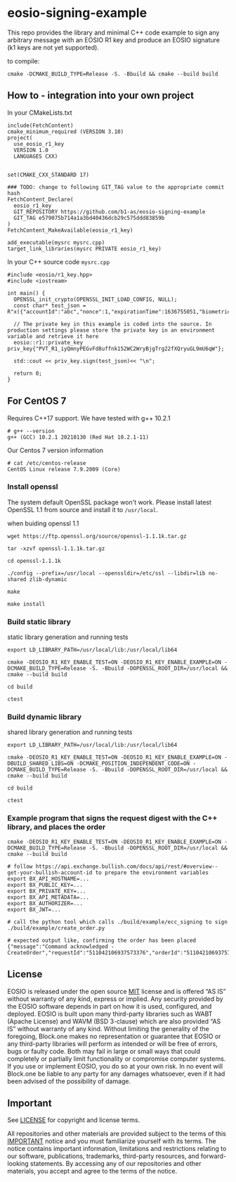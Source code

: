 # eosio-signing-example

This repo provides the library and minimal C++ code example to sign any arbitrary message with an EOSIO R1 key and produce an EOSIO signature (k1 keys are not yet supported).

to compile:
```
cmake -DCMAKE_BUILD_TYPE=Release -S. -Bbuild && cmake --build build
```


## How to - integration into your own project

In your CMakeLists.txt 

```
include(FetchContent)
cmake_minimum_required (VERSION 3.10)
project(
  use_eosio_r1_key
  VERSION 1.0
  LANGUAGES CXX)


set(CMAKE_CXX_STANDARD 17)

### TODO: change to following GIT_TAG value to the appropriate commit hash
FetchContent_Declare(
  eosio_r1_key
  GIT_REPOSITORY https://github.com/b1-as/eosio-signing-example
  GIT_TAG e579075b714a1a3bd40436dcb29c575ddd83859b
)
FetchContent_MakeAvailable(eosio_r1_key)

add_executable(mysrc mysrc.cpp)
target_link_libraries(mysrc PRIVATE eosio_r1_key)
```


In your C++ source code `mysrc.cpp`
```
#include <eosio/r1_key.hpp>
#include <iostream>

int main() {
  OPENSSL_init_crypto(OPENSSL_INIT_LOAD_CONFIG, NULL);
  const char* test_json = R"x({"accountId":"abc","nonce":1,"expirationTime":1636755051,"biometricsUsed":false,"sessionKey":null})x";
  
  // The private key in this example is coded into the source. In production settings please store the private key in an environment variable and retrieve it here
  eosio::r1::private_key priv_key{"PVT_R1_iyQmnyPEGvFd8uffnk152WC2WryBjgTrg22fXQryuGL9mU6qW"};
  
  std::cout << priv_key.sign(test_json)<< "\n";
  
  return 0;
}
```

## For CentOS 7 

Requires C++17 support. We have tested with g++ 10.2.1 
```
# g++ --version
g++ (GCC) 10.2.1 20210130 (Red Hat 10.2.1-11)
```

Our Centos 7 version information
```
# cat /etc/centos-release
CentOS Linux release 7.9.2009 (Core)
```


### Install openssl
The system default OpenSSL package won't work. Please install latest OpenSSL 1.1 from source and install it to `/usr/local`. 

when buiding openssl 1.1
```
wget https://ftp.openssl.org/source/openssl-1.1.1k.tar.gz

tar -xzvf openssl-1.1.1k.tar.gz

cd openssl-1.1.1k

./config --prefix=/usr/local --openssldir=/etc/ssl --libdir=lib no-shared zlib-dynamic

make

make install
```


### Build static library
static library generation and running tests
```
export LD_LIBRARY_PATH=/usr/local/lib:/usr/local/lib64

cmake -DEOSIO_R1_KEY_ENABLE_TEST=ON -DEOSIO_R1_KEY_ENABLE_EXAMPLE=ON -DCMAKE_BUILD_TYPE=Release -S. -Bbuild -DOPENSSL_ROOT_DIR=/usr/local && cmake --build build

cd build

ctest

```

### Build dynamic library
shared library generation and running tests
```
export LD_LIBRARY_PATH=/usr/local/lib:/usr/local/lib64

cmake -DEOSIO_R1_KEY_ENABLE_TEST=ON -DEOSIO_R1_KEY_ENABLE_EXAMPLE=ON -DBUILD_SHARED_LIBS=ON -DCMAKE_POSITION_INDEPENDENT_CODE=ON -DCMAKE_BUILD_TYPE=Release -S. -Bbuild -DOPENSSL_ROOT_DIR=/usr/local && cmake --build build

cd build

ctest
```


### Example program that signs the request digest with the C++ library, and places the order

```
cmake -DEOSIO_R1_KEY_ENABLE_TEST=ON -DEOSIO_R1_KEY_ENABLE_EXAMPLE=ON -DCMAKE_BUILD_TYPE=Release -S. -Bbuild -DOPENSSL_ROOT_DIR=/usr/local && cmake --build build

# follow https://api.exchange.bullish.com/docs/api/rest/#overview--get-your-bullish-account-id to prepare the environment variables
export BX_API_HOSTNAME=...
export BX_PUBLIC_KEY=...
export BX_PRIVATE_KEY=...
export BX_API_METADATA=...
export BX_AUTHORIZER=...
export BX_JWT=...

# call the python tool which calls ./build/example/ecc_signing to sign
./build/example/create_order.py

# expected output like, confirming the order has been placed
{"message":"Command acknowledged - CreateOrder","requestId":"511042106937573376","orderId":"511042106937573377","test":false}

```

## License

EOSIO is released under the open source [MIT](./LICENSE) license and is offered “AS IS” without warranty of any kind, express or implied. Any security provided by the EOSIO software depends in part on how it is used, configured, and deployed. EOSIO is built upon many third-party libraries such as WABT (Apache License) and WAVM (BSD 3-clause) which are also provided “AS IS” without warranty of any kind. Without limiting the generality of the foregoing, Block.one makes no representation or guarantee that EOSIO or any third-party libraries will perform as intended or will be free of errors, bugs or faulty code. Both may fail in large or small ways that could completely or partially limit functionality or compromise computer systems. If you use or implement EOSIO, you do so at your own risk. In no event will Block.one be liable to any party for any damages whatsoever, even if it had been advised of the possibility of damage.  

## Important

See [LICENSE](./LICENSE) for copyright and license terms.

All repositories and other materials are provided subject to the terms of this [IMPORTANT](./IMPORTANT.md) notice and you must familiarize yourself with its terms.  The notice contains important information, limitations and restrictions relating to our software, publications, trademarks, third-party resources, and forward-looking statements.  By accessing any of our repositories and other materials, you accept and agree to the terms of the notice.
